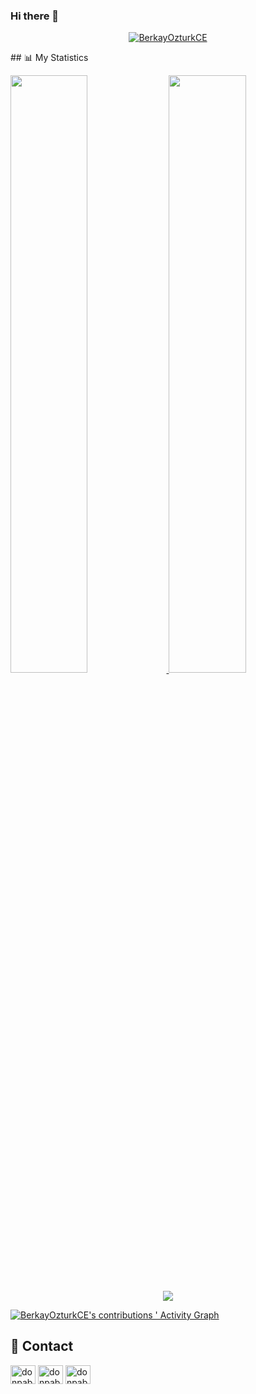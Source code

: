 ### Hi there 👋

<!--
**BerkayOzturkCE/BerkayOzturkCE** is a ✨ _special_ ✨ repository because its `README.md` (this file) appears on your GitHub profile.

Here are some ideas to get you started:

- 🔭 I’m currently working on ...
- 🌱 I’m currently learning ...
- 👯 I’m looking to collaborate on ...
- 🤔 I’m looking for help with ...
- 💬 Ask me about ...
- 📫 How to reach me: ...
- 😄 Pronouns: ...
- ⚡ Fun fact: ...
-->

<p align="center">  <a href="https://github.com/BerkayOzturkCE">
<img align="center"
    src="https://img.shields.io/badge/dynamic/json?color=informational&label=visitor%20count&query=value&url=https%3A%2F%2Fapi.countapi.xyz%2Fhit%2FBerkayOzturkCE.BerkayfOzturkCE%2Freadme"
    alt="BerkayOzturkCE" 
    /> </a></p>
## 📊 My Statistics

<br/>
<p align="left">
  <a href="https://github.com/BerkayOzturkCE">
  <img width="49.5%" src="https://github-readme-stats.vercel.app/api?username=BerkayOzturkCE&show_icons=true&theme=gruvbox&hide_border=true" />
    <img width="49.5%" src="https://github-readme-streak-stats.herokuapp.com/?user=BerkayOzturkCE&theme=gruvbox&hide_border=true" />
  </a>
</p>

<p align="center">
<img src="https://github-readme-stats.vercel.app/api/top-langs/?username=BerkayOzturkCE&langs_count=12&hide_border=true&layout=compact&theme=gruvbox"/>
</p>


[![BerkayOzturkCE's contributions ' Activity Graph](https://activity-graph.herokuapp.com/graph?username=BerkayOzturkCE&custom_title=BerkayOzturkCE's%20Contribution%20Graph&theme=gruvbox&bg_color=282828&hide_border=true&line=d1a01f&point=c58545)](https://github.com/BerkayOzturkCE)


## 📌 Contact
<p>
<a href="https://www.linkedin.com/in/broztrk/" target="blank"><img align="center" src="https://raw.githubusercontent.com/rahuldkjain/github-profile-readme-generator/master/src/images/icons/Social/linked-in-alt.svg" alt="donpablonow" height="30" width="40" /></a>
<a href="https://www.instagram.com/brky_oztrk/" target="blank"><img align="center" src="https://raw.githubusercontent.com/rahuldkjain/github-profile-readme-generator/master/src/images/icons/Social/instagram.svg" alt="donpablonow" height="30" width="40" /></a>
<a href="https://twitter.com/BerkayOzturkCE" target="blank"><img align="center" src="https://raw.githubusercontent.com/rahuldkjain/github-profile-readme-generator/master/src/images/icons/Social/twitter.svg" alt="donpablonow" height="30" width="40" /></a>

</p>
